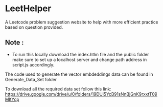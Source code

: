 # LeetHelper

A Leetcode problem suggestion website to help with more efficient practice based on question provided.

## Note : 
* To run this locally download the index.htlm file and the public folder make sure to set up a localhost server and change path address in script.js accordingly.

The code used to generate the vector embdeddings data can be found in Generate_Data_Set folder

To download all the required data set follow this link: https://drive.google.com/drive/u/0/folders/19DUi5YcB91sNnBjGnK9rxxtT09MltYcp

